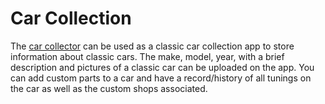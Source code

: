 # Car Collection

The [car collector](https://car-collector.herokuapp.com/cars/) can be used as a classic car collection app to store information about classic cars. The make, model, year, with a brief description and pictures of a classic car can be uploaded on the app. You can add custom parts to a car and have a record/history of all tunings on the car as well as the custom shops associated.
